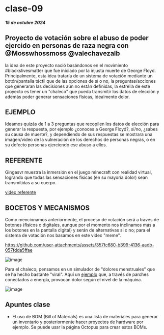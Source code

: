 # clase-09

##### 15 de octubre 2024

## Proyecto de votación sobre el abuso de poder ejercido en personas de raza negra con @Mosswhossmoss @valechavezalb

la idea de este proyecto nació basándonos en el movimiento #blackslivesmatter que fue iniciado por la injusta muerte de George Floyd. Principalmente, esta idea trataría de un sistema de votación mediante un botón/pantalla táctil que de las opciones de sí o no, la preguntas/acciones que generaran las decisiones aún no están definidas, la estrella de este proyecto es tener un "chaleco" que pueda transmitir los datos de elección y además poder generar sensaciones físicas, idealmente dolor.

## EJEMPLO

Ideamos quizás de 1 a 3 preguntas que recopilen los datos de elección para generar la respuesta, por ejemplo ¿conoces a George Floyd?, sí/no, ¿sabes su causa de muerte?, y dependiendo de  sus respuestas se mostrara una imagen/video de la vulneración de los derechos de personas negras, o en su defecto personas ejerciendo ese abuso a ellos.

## REFERENTE

Gingasvr muestra la inmersión en el juego minecraft con realidad virtual, logrando que todas las sensaciones físicas (en su mayoría dolor) sean transmitidas a su cuerpo.

[video referente](https://www.instagram.com/reel/DAfBsDUsmot/?utm_source=ig_web_copy_link)

## BOCETOS Y MECANISMOS

Como mencionamos anteriormente, el proceso de votación será a través de botones (físicos o digitales, aunque por el momento nos inclinamos más a los botones en la pantalla digital) y serán de alternativas si o no; para el sistema de votación nos basamos en este video "meme".

https://github.com/user-attachments/assets/357fc680-b399-4136-aadb-057fdda5ffae

![image](https://github.com/user-attachments/assets/ec8eb9dd-8cb8-41f9-be30-e4c3ad2e8a3b)


Para el chaleco, pensamos en un simulador de "dolores menstruales" que se ha hecho bastante "viral". Aquí un [ejemplo](https://youtu.be/noxclfeoxtM?si=08v8BhXhYdbF32gS&t=93) que, a través de parches conectados a energía, provocan dolor según el nivel de la máquina.

![image](https://github.com/user-attachments/assets/fc00d5d4-097c-49c3-b2fc-a27b620a6e51)



## Apuntes clase

- El uso de BOM (Bill of Materials) es una lista de materiales para generar un inventario y posteriormente hacer proyectos de hardware por ejemplo. Se puede usar la página Octopus para crear estos BOMs.




